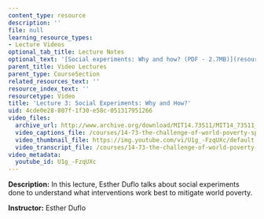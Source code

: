 ```yaml
---
content_type: resource
description: ''
file: null
learning_resource_types:
- Lecture Videos
optional_tab_title: Lecture Notes
optional_text: '[Social experiments: Why and how? (PDF - 2.7MB)](resources/mit14_73s11_lec3_slides)'
parent_title: Video Lectures
parent_type: CourseSection
related_resources_text: ''
resource_index_text: ''
resourcetype: Video
title: 'Lecture 3: Social Experiments: Why and How?'
uid: 4cde0e28-807f-1f30-e58c-051317951266
video_files:
  archive_url: http://www.archive.org/download/MIT14.73S11/MIT14_73S11_lec03_300k.mp4
  video_captions_file: /courses/14-73-the-challenge-of-world-poverty-spring-2011/578dc4062f735fd5b60481e8f71660db_U1g_-FzqUXc.vtt
  video_thumbnail_file: https://img.youtube.com/vi/U1g_-FzqUXc/default.jpg
  video_transcript_file: /courses/14-73-the-challenge-of-world-poverty-spring-2011/4b9fc70806bbd552647bec995f431d0c_U1g_-FzqUXc.pdf
video_metadata:
  youtube_id: U1g_-FzqUXc
---
```


**Description:** In this lecture, Esther Duflo talks about social experiments done to understand what interventions work best to mitigate world poverty.

**Instructor:** Esther Duflo